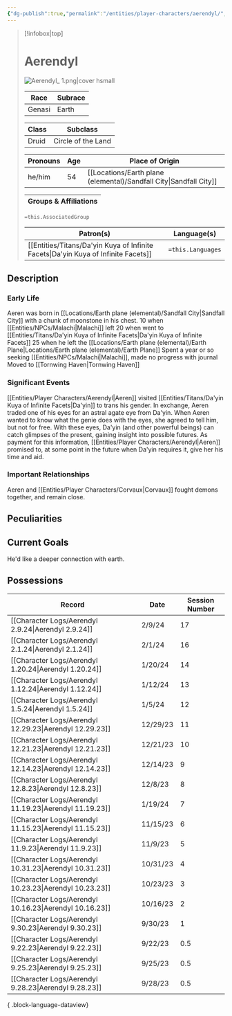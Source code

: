 ```yaml
---
{"dg-publish":true,"permalink":"/entities/player-characters/aerendyl/","tags":["Creature","PlayerCharacter"]}
---
```



> [!infobox|top]
> # Aerendyl
> ![Aerendyl_ 1.png|cover hsmall](/img/user/Images/Aerendyl_%201.png)
> 
> 
> Race | Subrace |
> ---|---|
> Genasi | Earth |
> 
> Class | Subclass |
> ---|---|
> Druid | Circle of the Land |
> 
> Pronouns|Age|Place of Origin| 
> ---|---|---|
> he/him|54|[[Locations/Earth plane (elemental)/Sandfall City\|Sandfall City]]|
> 
> Groups & Affiliations|
> ---|
> `=this.AssociatedGroup`
> 
> Patron(s)|Language(s)| 
> ---|---|
> [[Entities/Titans/Da'yin Kuya of Infinite Facets\|Da'yin Kuya of Infinite Facets]]|`=this.Languages`| 

## Description

### Early Life
Aeren was born in [[Locations/Earth plane (elemental)/Sandfall City\|Sandfall City]] with a chunk of moonstone in his chest.
10 when [[Entities/NPCs/Malachi\|Malachi]] left
20 when went to [[Entities/Titans/Da'yin Kuya of Infinite Facets\|Da'yin Kuya of Infinite Facets]] 
25 when he left the [[Locations/Earth plane (elemental)/Earth Plane\|Locations/Earth plane (elemental)/Earth Plane]] 
Spent a year or so seeking [[Entities/NPCs/Malachi\|Malachi]], made no progress with journal
Moved to [[Tornwing Haven\|Tornwing Haven]] 
### Significant Events

<div class="transclusion internal-embed is-loaded"><div class="markdown-embed">



[[Entities/Player Characters/Aerendyl\|Aeren]] visited [[Entities/Titans/Da'yin Kuya of Infinite Facets\|Da'yin]] to trans his gender. In exchange, Aeren traded one of his eyes for an astral agate eye from Da'yin. When Aeren wanted to know what the genie does with the eyes, she agreed to tell him, but not for free. 
With these eyes, Da'yin (and other powerful beings) can catch glimpses of the present, gaining insight into possible futures. As payment for this information, [[Entities/Player Characters/Aerendyl\|Aeren]] promised to, at some point in the future when Da'yin requires it, give her his time and aid. 

</div></div>

### Important Relationships
Aeren and [[Entities/Player Characters/Corvaux\|Corvaux]] fought demons together, and remain close.
## Peculiarities

## Current Goals
He'd like a deeper connection with earth.
## Possessions


| Record                                                     | Date     | Session Number |
| ---------------------------------------------------------- | -------- | -------------- |
| [[Character Logs/Aerendyl 2.9.24\|Aerendyl 2.9.24]]     | 2/9/24   | 17             |
| [[Character Logs/Aerendyl 2.1.24\|Aerendyl 2.1.24]]     | 2/1/24   | 16             |
| [[Character Logs/Aerendyl 1.20.24\|Aerendyl 1.20.24]]   | 1/20/24  | 14             |
| [[Character Logs/Aerendyl 1.12.24\|Aerendyl 1.12.24]]   | 1/12/24  | 13             |
| [[Character Logs/Aerendyl 1.5.24\|Aerendyl 1.5.24]]     | 1/5/24   | 12             |
| [[Character Logs/Aerendyl 12.29.23\|Aerendyl 12.29.23]] | 12/29/23 | 11             |
| [[Character Logs/Aerendyl 12.21.23\|Aerendyl 12.21.23]] | 12/21/23 | 10             |
| [[Character Logs/Aerendyl 12.14.23\|Aerendyl 12.14.23]] | 12/14/23 | 9              |
| [[Character Logs/Aerendyl 12.8.23\|Aerendyl 12.8.23]]   | 12/8/23  | 8              |
| [[Character Logs/Aerendyl 11.19.23\|Aerendyl 11.19.23]] | 1/19/24  | 7              |
| [[Character Logs/Aerendyl 11.15.23\|Aerendyl 11.15.23]] | 11/15/23 | 6              |
| [[Character Logs/Aerendyl 11.9.23\|Aerendyl 11.9.23]]   | 11/9/23  | 5              |
| [[Character Logs/Aerendyl 10.31.23\|Aerendyl 10.31.23]] | 10/31/23 | 4              |
| [[Character Logs/Aerendyl 10.23.23\|Aerendyl 10.23.23]] | 10/23/23 | 3              |
| [[Character Logs/Aerendyl 10.16.23\|Aerendyl 10.16.23]] | 10/16/23 | 2              |
| [[Character Logs/Aerendyl 9.30.23\|Aerendyl 9.30.23]]   | 9/30/23  | 1              |
| [[Character Logs/Aerendyl 9.22.23\|Aerendyl 9.22.23]]   | 9/22/23  | 0.5            |
| [[Character Logs/Aerendyl 9.25.23\|Aerendyl 9.25.23]]   | 9/25/23  | 0.5            |
| [[Character Logs/Aerendyl 9.28.23\|Aerendyl 9.28.23]]   | 9/28/23  | 0.5            |

{ .block-language-dataview}